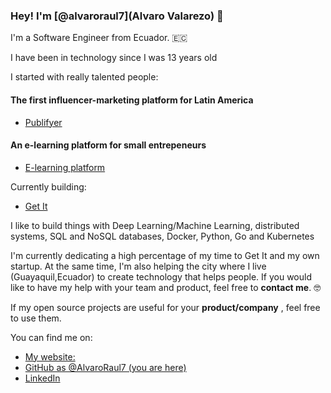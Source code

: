 
### Hey! I'm [@alvaroraul7](Alvaro Valarezo) 👋

I'm a Software Engineer from Ecuador. 🇪🇨

I have been in technology since I was 13 years old 

I started with really talented people:

#### The first influencer-marketing platform for Latin America

- [Publifyer](https://www.publifyer.com/es/) 

#### An e-learning platform for small entrepeneurs 

- [E-learning platform](https://epico.gob.ec/ce/auth/login/home )


Currently building:

- [Get It](https://www.get.it/)



I like to build things with Deep Learning/Machine Learning, distributed systems, SQL and NoSQL databases, Docker, Python, Go and Kubernetes

I'm currently dedicating a high percentage of my time to Get It and my own startup. At the same time, I'm also helping the city where I live (Guayaquil,Ecuador) to create technology that helps people. If you would like to have my help with your team and product, feel free to **contact me**. 🤓

If my open source projects are useful for your **product/company** , feel free to use them.

You can find me on:

* [My website: ](https://peaceful-curie-480d09.netlify.app/)
* [GitHub as @AlvaroRaul7 (you are here)](https://github.com/AlvaroRaul7)
* [LinkedIn](https://www.linkedin.com/in/alvaro-valarezo/)

